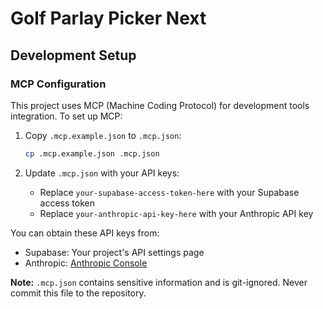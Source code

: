# Golf Parlay Picker Next

## Development Setup

### MCP Configuration

This project uses MCP (Machine Coding Protocol) for development tools integration. To set up MCP:

1. Copy `.mcp.example.json` to `.mcp.json`:
   ```bash
   cp .mcp.example.json .mcp.json
   ```

2. Update `.mcp.json` with your API keys:
   - Replace `your-supabase-access-token-here` with your Supabase access token
   - Replace `your-anthropic-api-key-here` with your Anthropic API key

You can obtain these API keys from:
- Supabase: Your project's API settings page
- Anthropic: [Anthropic Console](https://console.anthropic.com/)

**Note:** `.mcp.json` contains sensitive information and is git-ignored. Never commit this file to the repository. 